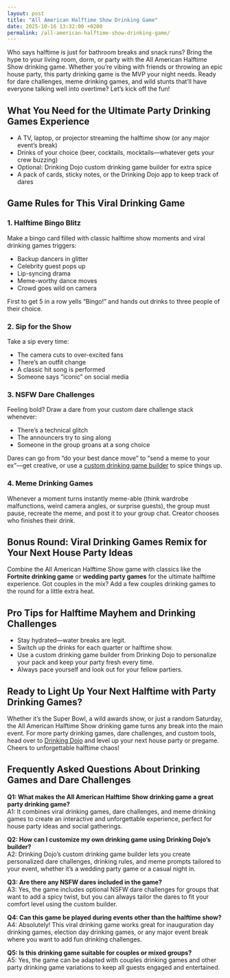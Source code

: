 ```yaml
---
layout: post
title: "All American Halftime Show Drinking Game"
date: 2025-10-16 13:32:00 +0200
permalink: /all-american-halftime-show-drinking-game/
---
```

Who says halftime is just for bathroom breaks and snack runs? Bring the hype to your living room, dorm, or party with the All American Halftime Show drinking game. Whether you’re vibing with friends or throwing an epic house party, this party drinking game is the MVP your night needs. Ready for dare challenges, meme drinking games, and wild stunts that’ll have everyone talking well into overtime? Let’s kick off the fun!

## What You Need for the Ultimate Party Drinking Games Experience

- A TV, laptop, or projector streaming the halftime show (or any major event’s break)
- Drinks of your choice (beer, cocktails, mocktails—whatever gets your crew buzzing)
- Optional: Drinking Dojo custom drinking game builder for extra spice
- A pack of cards, sticky notes, or the Drinking Dojo app to keep track of dares

## Game Rules for This Viral Drinking Game

### 1. **Halftime Bingo Blitz**

Make a bingo card filled with classic halftime show moments and viral drinking games triggers:

- Backup dancers in glitter
- Celebrity guest pops up
- Lip-syncing drama
- Meme-worthy dance moves
- Crowd goes wild on camera

First to get 5 in a row yells “Bingo!” and hands out drinks to three people of their choice.

### 2. **Sip for the Show**

Take a sip every time:

- The camera cuts to over-excited fans
- There’s an outfit change
- A classic hit song is performed
- Someone says “iconic” on social media

### 3. **NSFW Dare Challenges**

Feeling bold? Draw a dare from your custom dare challenge stack whenever:

- There’s a technical glitch
- The announcers try to sing along
- Someone in the group groans at a song choice

Dares can go from “do your best dance move” to “send a meme to your ex”—get creative, or use a [custom drinking game builder](https://drinkingdojo.com) to spice things up.

### 4. **Meme Drinking Games**

Whenever a moment turns instantly meme-able (think wardrobe malfunctions, weird camera angles, or surprise guests), the group must pause, recreate the meme, and post it to your group chat. Creator chooses who finishes their drink.

## Bonus Round: Viral Drinking Games Remix for Your Next House Party Ideas

Combine the All American Halftime Show game with classics like the **Fortnite drinking game** or **wedding party games** for the ultimate halftime experience. Got couples in the mix? Add a few couples drinking games to the round for a little extra heat.

## Pro Tips for Halftime Mayhem and Drinking Challenges

- Stay hydrated—water breaks are legit.
- Switch up the drinks for each quarter or halftime show.
- Use a custom drinking game builder from Drinking Dojo to personalize your pack and keep your party fresh every time.
- Always pace yourself and look out for your fellow partiers.

## Ready to Light Up Your Next Halftime with Party Drinking Games?

Whether it’s the Super Bowl, a wild awards show, or just a random Saturday, the All American Halftime Show drinking game turns any break into the main event. For more party drinking games, dare challenges, and custom tools, head over to [Drinking Dojo](https://drinkingdojo.com) and level up your next house party or pregame. Cheers to unforgettable halftime chaos!

## Frequently Asked Questions About Drinking Games and Dare Challenges

**Q1: What makes the All American Halftime Show drinking game a great party drinking game?**  
A1: It combines viral drinking games, dare challenges, and meme drinking games to create an interactive and unforgettable experience, perfect for house party ideas and social gatherings.

**Q2: How can I customize my own drinking game using Drinking Dojo’s builder?**  
A2: Drinking Dojo’s custom drinking game builder lets you create personalized dare challenges, drinking rules, and meme prompts tailored to your event, whether it’s a wedding party game or a casual night in.

**Q3: Are there any NSFW dares included in the game?**  
A3: Yes, the game includes optional NSFW dare challenges for groups that want to add a spicy twist, but you can always tailor the dares to fit your comfort level using the custom builder.

**Q4: Can this game be played during events other than the halftime show?**  
A4: Absolutely! This viral drinking game works great for inauguration day drinking games, election day drinking games, or any major event break where you want to add fun drinking challenges.

**Q5: Is this drinking game suitable for couples or mixed groups?**  
A5: Yes, the game can be adapted with couples drinking games and other party drinking game variations to keep all guests engaged and entertained.

<script type="application/ld+json">
{
  "@context": "https://schema.org",
  "@type": "BlogPosting",
  "headline": "All American Halftime Show Drinking Game",
  "description": "Bring the hype to your living room or party with the All American Halftime Show drinking game featuring dare challenges, meme drinking games, and viral fun.",
  "author": {
    "@type": "Person",
    "name": "Drinking Dojo"
  },
  "publisher": {
    "@type": "Person",
    "name": "Drinking Dojo"
  },
  "mainEntityOfPage": {
    "@type": "WebPage",
    "@id": "https://drinkingdojo.com/blog/all-american-halftime-show-drinking-game"
  },
  "datePublished": "2024-06-01",
  "dateModified": "2024-06-01"
}
</script>

<script type="application/ld+json">
{
  "@context": "https://schema.org",
  "@type": "FAQPage",
  "mainEntity": [
    {
      "@type": "Question",
      "name": "What makes the All American Halftime Show drinking game a great party drinking game?",
      "acceptedAnswer": {
        "@type": "Answer",
        "text": "It combines viral drinking games, dare challenges, and meme drinking games to create an interactive and unforgettable experience, perfect for house party ideas and social gatherings."
      }
    },
    {
      "@type": "Question",
      "name": "How can I customize my own drinking game using Drinking Dojo’s builder?",
      "acceptedAnswer": {
        "@type": "Answer",
        "text": "Drinking Dojo’s custom drinking game builder lets you create personalized dare challenges, drinking rules, and meme prompts tailored to your event, whether it’s a wedding party game or a casual night in."
      }
    },
    {
      "@type": "Question",
      "name": "Are there any NSFW dares included in the game?",
      "acceptedAnswer": {
        "@type": "Answer",
        "text": "Yes, the game includes optional NSFW dare challenges for groups that want to add a spicy twist, but you can always tailor the dares to fit your comfort level using the custom builder."
      }
    },
    {
      "@type": "Question",
      "name": "Can this game be played during events other than the halftime show?",
      "acceptedAnswer": {
        "@type": "Answer",
        "text": "Absolutely! This viral drinking game works great for inauguration day drinking games, election day drinking games, or any major event break where you want to add fun drinking challenges."
      }
    },
    {
      "@type": "Question",
      "name": "Is this drinking game suitable for couples or mixed groups?",
      "acceptedAnswer": {
        "@type": "Answer",
        "text": "Yes, the game can be adapted with couples drinking games and other party drinking game variations to keep all guests engaged and entertained."
      }
    }
  ]
}
</script>